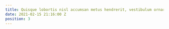 ```yaml
---
title: Quisque lobortis nisl accumsan metus hendrerit, vestibulum ornare risus fringilla.
date: 2021-02-15 21:16:00 Z
position: 3
---
```


